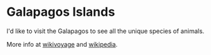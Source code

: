 # Galapagos Islands
I'd like to visit the Galapagos to see all the unique species of animals.

More info at [wikivoyage](https://en.wikivoyage.org/wiki/Galapagos_Islands) and [wikipedia](https://en.wikipedia.org/wiki/Gal%C3%A1pagos_Islands).

